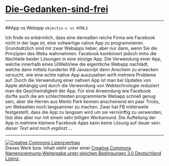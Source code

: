 [Die-Gedanken-sind-frei](https://github.com/SimonWaldherr/die-gedanken-sind-frei)
======================
---

##App vs Webapp
`objectiv-c vs HTML5`

Ich finde es erbärmlich, dass eine dermaßen reiche Firma wie Facebook nicht in der lage ist, eine vollwertige native App zu programmieren. Grundsätzlich sind mir zwar Webapps lieber, aber nur dann, wenn Sie die Prinzipien des Webs wahrnehmen. Facebook kombiniert jedoch imho die Nachteile beider Lösungen in eine einzige App. Die Verwendung einer App, welche innerhalb eines UIWebView die eigentliche Webapp nachlädt, welche dann mittels hunderter KB Javascript denn Anschein zu erwecken versucht, wie eine echte native App auszusehen wirft mehrere Probleme auf. Durch die Verwendung einer nativen App ist man bei Updates von Apple abhängig und durch die Verwendung von Webtechnologie reduziert man die Geschwindigkeit der App. Für eine Anwendung wie Facebook dürfte auch die am schlechtesten programmierte Webapp schnell genug sein, aber die Herren aus Menlo Park kennen anscheinend ein paar Tricks, um Webseiten noch langsammer zu machen. Zwar hat FB mitlerweile festgestellt, dass die App zu langsam wird um sie vernünftig zu verwenden, löst dies aber nur mit einem sehr billigen Workaround. Die Aufteilung der App in mehrere kleinere Facebook Apps kann keine Lösung auf dauer sein.  
*dieser Text wird noch ergänzt ...*

---

<a rel="license" href="http://creativecommons.org/licenses/by-sa/3.0/de/"><img alt="Creative Commons Lizenzvertrag" style="border-width:0" src="http://i.creativecommons.org/l/by-sa/3.0/de/80x15.png" /></a><br />Dieses Werk bzw. Inhalt steht unter einer <a rel="license" href="http://creativecommons.org/licenses/by-sa/3.0/de/">Creative Commons Namensnennung-Weitergabe unter gleichen Bedingungen 3.0 Deutschland Lizenz</a>.
<script type="text/javascript">

	var _gaq = _gaq || [];
	_gaq.push(['_setAccount', 'UA-33526676-1']);
	_gaq.push(['_trackPageview']);

	(function() {
		var ga = document.createElement('script'); ga.type = 'text/javascript'; ga.async = true;
		ga.src = ('https:' == document.location.protocol ? 'https://ssl' : 'http://www') + '.google-analytics.com/ga.js';
		var s = document.getElementsByTagName('script')[0]; s.parentNode.insertBefore(ga, s);
	})();

</script>
